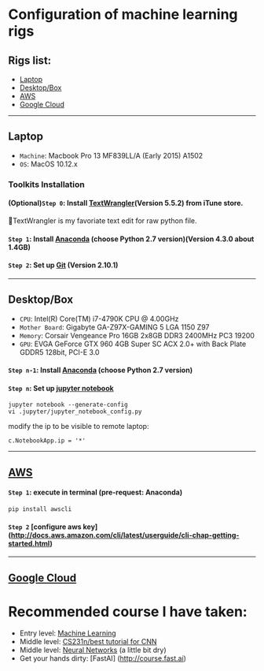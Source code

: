 # Configuration of machine learning rigs

## Rigs list:
* [Laptop](#laptop)
* [Desktop/Box](#desktopbox)
* [AWS](#aws)
* [Google Cloud](#google-cloud)

---
## Laptop
*   `Machine`: Macbook Pro 13 MF839LL/A (Early 2015) A1502 
*   `OS`: MacOS 10.12.x

###   Toolkits Installation
#### (Optional)`Step 0`: Install [TextWrangler](https://itunes.apple.com/us/app/textwrangler/id404010395?mt=12)(Version 5.5.2) from iTune store.

  :see_no_evil:TextWrangler is my favoriate text edit for raw python file.

#### `Step 1`: Install [Anaconda](https://www.continuum.io/downloads) (choose Python 2.7 version)(Version 4.3.0 about 1.4GB)
#### `Step 2`: Set up [Git](https://help.github.com/articles/set-up-git/) (Version 2.10.1)


---
## Desktop/Box
*   `CPU`: Intel(R) Core(TM) i7-4790K CPU @ 4.00GHz 
*   `Mother Board`: Gigabyte GA-Z97X-GAMING 5 LGA 1150 Z97
*   `Memory`: Corsair Vengeance Pro 16GB 2x8GB DDR3 2400MHz PC3 19200 
*   `GPU`: EVGA GeForce GTX 960 4GB Super SC ACX 2.0+ with Back Plate GDDR5 128bit, PCI-E 3.0

#### `Step n-1`: Install [Anaconda](https://www.continuum.io/downloads) (choose Python 2.7 version)
#### `Step n`: Set up [jupyter notebook](http://jupyter.org/) 
    jupyter notebook --generate-config
    vi .jupyter/jupyter_notebook_config.py
    
modify the ip to be visible to remote laptop:

    c.NotebookApp.ip = '*'
   



---
## [AWS](http://aws.amazon.com)
#### `Step 1`: execute in terminal (pre-request: Anaconda)
    pip install awscli
#### `Step 2` [configure aws key] (http://docs.aws.amazon.com/cli/latest/userguide/cli-chap-getting-started.html)


---
## [Google Cloud](http://cloud.google.com)


# Recommended course I have taken:
* Entry level: [Machine Learning](https://www.coursera.org/learn/machine-learning)
* Middle level: [CS231n/best tutorial for CNN](http://cs231n.stanford.edu)
* Middle level: [Neural Networks](https://www.coursera.org/learn/neural-networks) (a little bit dry)
* Get your hands dirty: [FastAI] (http://course.fast.ai)

